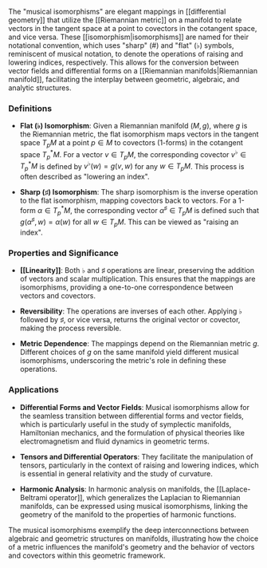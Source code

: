 The "musical isomorphisms" are elegant mappings in [[differential geometry]] that utilize the [[Riemannian metric]] on a manifold to relate vectors in the tangent space at a point to covectors in the cotangent space, and vice versa. These [[isomorphism|isomorphisms]] are named for their notational convention, which uses "sharp" (#) and "flat" (♭) symbols, reminiscent of musical notation, to denote the operations of raising and lowering indices, respectively. This allows for the conversion between vector fields and differential forms on a [[Riemannian manifolds|Riemannian manifold]], facilitating the interplay between geometric, algebraic, and analytic structures.

### Definitions

- **Flat ($\flat$) Isomorphism**: Given a Riemannian manifold $(M, g)$, where $g$ is the Riemannian metric, the flat isomorphism maps vectors in the tangent space $T_pM$ at a point $p \in M$ to covectors (1-forms) in the cotangent space $T^*_pM$. For a vector $v \in T_pM$, the corresponding covector $v^\flat \in T^*_pM$ is defined by $v^\flat(w) = g(v, w)$ for any $w \in T_pM$. This process is often described as "lowering an index".

- **Sharp ($\sharp$) Isomorphism**: The sharp isomorphism is the inverse operation to the flat isomorphism, mapping covectors back to vectors. For a 1-form $\alpha \in T^*_pM$, the corresponding vector $\alpha^\sharp \in T_pM$ is defined such that $g(\alpha^\sharp, w) = \alpha(w)$ for all $w \in T_pM$. This can be viewed as "raising an index".

### Properties and Significance

- **[[Linearity]]**: Both $\flat$ and $\sharp$ operations are linear, preserving the addition of vectors and scalar multiplication. This ensures that the mappings are isomorphisms, providing a one-to-one correspondence between vectors and covectors.

- **Reversibility**: The operations are inverses of each other. Applying $\flat$ followed by $\sharp$, or vice versa, returns the original vector or covector, making the process reversible.

- **Metric Dependence**: The mappings depend on the Riemannian metric $g$. Different choices of $g$ on the same manifold yield different musical isomorphisms, underscoring the metric's role in defining these operations.

### Applications

- **Differential Forms and Vector Fields**: Musical isomorphisms allow for the seamless transition between differential forms and vector fields, which is particularly useful in the study of symplectic manifolds, Hamiltonian mechanics, and the formulation of physical theories like electromagnetism and fluid dynamics in geometric terms.

- **Tensors and Differential Operators**: They facilitate the manipulation of tensors, particularly in the context of raising and lowering indices, which is essential in general relativity and the study of curvature.

- **Harmonic Analysis**: In harmonic analysis on manifolds, the [[Laplace-Beltrami operator]], which generalizes the Laplacian to Riemannian manifolds, can be expressed using musical isomorphisms, linking the geometry of the manifold to the properties of harmonic functions.

The musical isomorphisms exemplify the deep interconnections between algebraic and geometric structures on manifolds, illustrating how the choice of a metric influences the manifold's geometry and the behavior of vectors and covectors within this geometric framework.